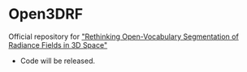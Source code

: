 # Open3DRF

Official repository for <a href="https://arxiv.org/abs/2408.07416">"Rethinking Open-Vocabulary Segmentation of Radiance Fields in 3D Space"</a>

- Code will be released.
